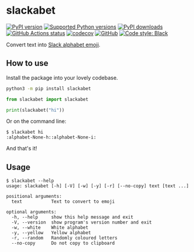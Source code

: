 # slackabet

[![PyPI version](https://img.shields.io/pypi/v/slackabet.svg?logo=pypi&logoColor=FFE873)](https://pypi.org/project/slackabet)
[![Supported Python versions](https://img.shields.io/pypi/pyversions/slackabet.svg?logo=python&logoColor=FFE873)](https://pypi.org/project/slackabet)
[![PyPI downloads](https://img.shields.io/pypi/dm/slackabet.svg)](https://pypistats.org/packages/slackabet)
[![GitHub Actions status](https://github.com/hugovk/slackabet/workflows/Test/badge.svg)](https://github.com/hugovk/slackabet/actions)
[![codecov](https://codecov.io/gh/hugovk/slackabet/branch/main/graph/badge.svg)](https://codecov.io/gh/hugovk/slackabet)
[![GitHub](https://img.shields.io/github/license/hugovk/slackabet.svg)](LICENSE.txt)
[![Code style: Black](https://img.shields.io/badge/code%20style-Black-000000.svg)](https://github.com/psf/black)

Convert text into
[Slack alphabet emoji](https://slack.com/intl/en-fi/help/articles/206870177-Add-custom-emoji-to-your-workspace?cvosrc=spredfast.facebook.Product#emoji-packs).

## How to use

Install the package into your lovely codebase.

```bash
python3 -m pip install slackabet
```

```python
from slackabet import slackabet

print(slackabet("hi"))
```

Or on the command line:

```console
$ slackabet hi
:alphabet-None-h::alphabet-None-i:
```

And that's it!

## Usage

```console
$ slackabet --help
usage: slackabet [-h] [-V] [-w] [-y] [-r] [--no-copy] text [text ...]

positional arguments:
  text           Text to convert to emoji

optional arguments:
  -h, --help     show this help message and exit
  -V, --version  show program's version number and exit
  -w, --white    White alphabet
  -y, --yellow   Yellow alphabet
  -r, --random   Randomly coloured letters
  --no-copy      Do not copy to clipboard
```
